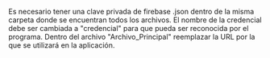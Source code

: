 Es necesario tener una clave privada de firebase .json dentro de la misma carpeta donde se encuentran todos los archivos. El nombre de la credencial debe ser cambiada a "credencial" para que pueda ser reconocida por el programa. Dentro del archivo "Archivo_Principal" reemplazar la URL por la que se utilizará en la aplicación.

